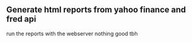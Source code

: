 ## Generate html reports from yahoo finance and fred api
run the reports with the webserver
nothing good tbh
